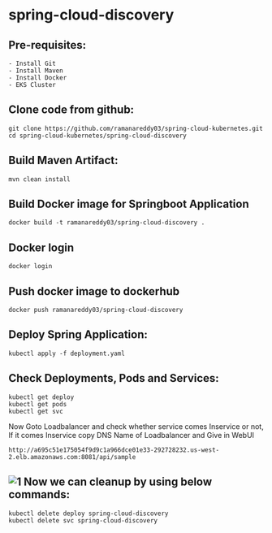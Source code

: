 # spring-cloud-discovery

Pre-requisites:
--------
    - Install Git
    - Install Maven
    - Install Docker
    - EKS Cluster
    
Clone code from github:
-------
    git clone https://github.com/ramanareddy03/spring-cloud-kubernetes.git 
    cd spring-cloud-kubernetes/spring-cloud-discovery
    
Build Maven Artifact:
-------
    mvn clean install
 
Build Docker image for Springboot Application
--------------
    docker build -t ramanareddy03/spring-cloud-discovery .
  
Docker login
-------------
    docker login
    
Push docker image to dockerhub
-----------
    docker push ramanareddy03/spring-cloud-discovery
    
Deploy Spring Application:
--------
    kubectl apply -f deployment.yaml
    
Check Deployments, Pods and Services:
-------

    kubectl get deploy
    kubectl get pods
    kubectl get svc
    
Now Goto Loadbalancer and check whether service comes Inservice or not, If it comes Inservice copy DNS Name of Loadbalancer and Give in WebUI
    
    http://a695c51e175054f9d9c1a966dce01e33-292728232.us-west-2.elb.amazonaws.com:8081/api/sample

![1](https://user-images.githubusercontent.com/63221837/82123510-7cfd3600-97b7-11ea-8066-9c2a8f2ad83a.png)
Now we can cleanup by using below commands:
--------
    kubectl delete deploy spring-cloud-discovery
    kubectl delete svc spring-cloud-discovery
